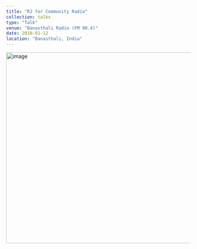 ```yaml
---
title: "RJ for Community Radio"
collection: talks
type: "Talk"
venue: "Banasthali Radio (FM 90.4)"
date: 2010-01-12
location: "Banasthali, India"
---
```

<img width="520" alt="image" src="https://github.com/Rachita028/Rachita028.github.io/assets/58958731/e3471385-702c-466f-94ab-2f2383875c5b">


